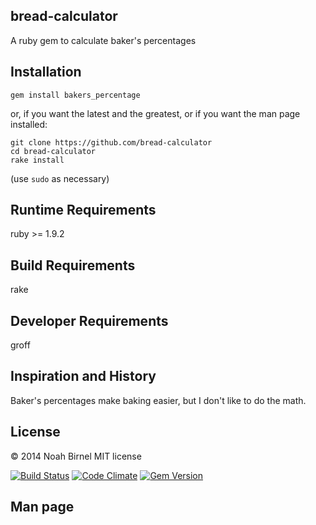 bread-calculator
---------
A ruby gem to calculate baker's percentages

Installation
---------
`gem install bakers_percentage`

or, if you want the latest and the greatest, 
or if you want the man page installed:

    git clone https://github.com/bread-calculator
    cd bread-calculator
    rake install

(use `sudo` as necessary)

Runtime Requirements
---------
ruby >= 1.9.2

Build Requirements
---------
rake

Developer Requirements
---------
groff

Inspiration and History
---------
Baker's percentages make baking easier, but I don't like to do the math.

License
---------
© 2014 Noah Birnel
MIT license

[![Build Status](https://travis-ci.org/nbirnel/bread-calculator.png?branch=master)](https://travis-ci.org/nbirnel/bread-calculator)
[![Code Climate](https://codeclimate.com/github/nbirnel/bread-calculator.png)](https://codeclimate.com/github/nbirnel/bread-calculator)
[![Gem Version](https://badge.fury.io/rb/bread_calculator.png)](http://badge.fury.io/rb/bread_calculator)

Man page
---------
